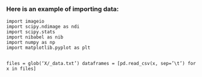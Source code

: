 ### Here is an example of importing data:


    import imageio
    import scipy.ndimage as ndi
    import scipy.stats
    import nibabel as nib
    import numpy as np
    import matplotlib.pyplot as plt


    files = glob(‘X/_data.txt’) dataframes = [pd.read_csv(x, sep=’\t’) for x in files]
